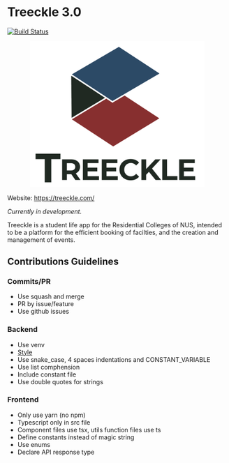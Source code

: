 # Treeckle 3.0

[![Build Status](https://travis-ci.com/CAPTxTreeckle/Treeckle-2.0.svg?branch=main)](https://travis-ci.com/CAPTxTreeckle/Treeckle-3.0)

<p align="center">
  <img src="./assets/treeckle-title-bottom-transparent.png" alt="Treeckle" width="400"/>
</p>

Website: <https://treeckle.com/>

_Currently in development._

Treeckle is a student life app for the Residential Colleges of NUS, intended to be a platform for the efficient booking of facilties, and the creation and management of events.

## Contributions Guidelines

### Commits/PR

- Use squash and merge
- PR by issue/feature
- Use github issues

### Backend

- Use venv
- [Style](https://google.github.io/styleguide/pyguide.html)
- Use snake_case, 4 spaces indentations and CONSTANT_VARIABLE
- Use list comphension
- Include constant file
- Use double quotes for strings

### Frontend

- Only use yarn (no npm)
- Typescript only in src file
- Component files use tsx, utils function files use ts
- Define constants instead of magic string
- Use enums
- Declare API response type
